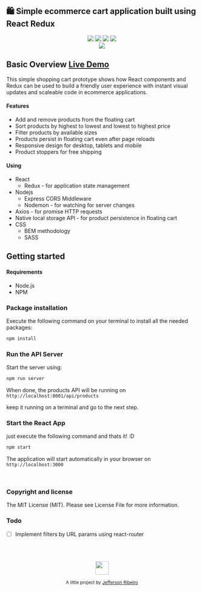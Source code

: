## 🛍️ Simple ecommerce cart application built using React Redux
<p align="center">
  <img src="https://img.shields.io/badge/React-16.3.1-blue.svg">
  <img src="https://img.shields.io/badge/Redux-3.7.2-blue.svg?colorB=764abc">
  <img src="https://img.shields.io/badge/Nodejs-6.10.2-blue.svg?colorB=90c53f">
  <img src="https://img.shields.io/badge/Express-4.16.3-blue.svg?colorB=47535e">
  <br/>
  <img src="./react-shopping-cart.gif">
</p>

## Basic Overview  [Live Demo](https://react-shopping-cart-67954.firebaseapp.com/)

This simple shopping cart prototype shows how React components and Redux can be used to build a
friendly user experience with instant visual updates and scaleable code in ecommerce applications. 


#### Features
- Add and remove products from the floating cart
- Sort products by highest to lowest and lowest to highest price
- Filter products by available sizes
- Products persist in floating cart even after page reloads
- Responsive design for desktop, tablets and mobile
- Product stoppers for free shipping

#### Using
- React
  * Redux - for application state management
- Nodejs
  * Express CORS Middleware
  * Nodemon - for watching for server changes
- Axios - for promise HTTP requests
- Native local storage API - for product persistence in floating cart
- CSS
  * BEM methodology
  * SASS

## Getting started

#### Requirements

- Node.js
- NPM

### Package installation

Execute the following command on your terminal to install all the needed packages:
``` bash
npm install
```

### Run the API Server

Start the server using:
``` bash
npm run server
```

When done, the products API will be running on  `http://localhost:8001/api/products`

keep it running on a terminal and go to the next step.

### Start the React App

just execute the following command and thats it! :D
``` bash
npm start
```

The application will start automatically in your browser on `http://localhost:3000`

<br/>

### Copyright and license
The MIT License (MIT). Please see License File for more information.

### Todo
- [ ] Implement filters by URL params using react-router

<br/>
<br/>

<p align="center"><img src="https://avatars2.githubusercontent.com/u/20846473?s=70&v=4" width="35" height="35"/></p>
<p align="center">
<sub>A little project by <a href="http://www.jeffersonribeiro.com/">Jefferson Ribeiro</a></sub>
</p>

